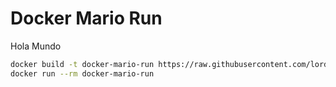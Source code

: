 # Docker Mario Run
Hola Mundo

```bash
docker build -t docker-mario-run https://raw.githubusercontent.com/lordbasex/docker/master/docker-mario-run/Dockerfile
docker run --rm docker-mario-run
```
